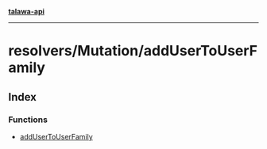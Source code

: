 [**talawa-api**](../../../README.md)

***

# resolvers/Mutation/addUserToUserFamily

## Index

### Functions

- [addUserToUserFamily](functions/addUserToUserFamily.md)
